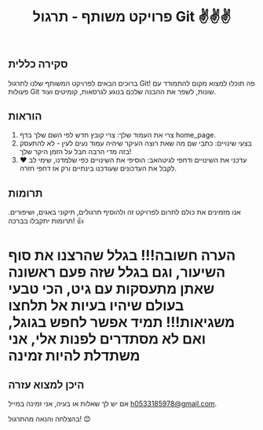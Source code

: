 <body>
  <header>
    <h1>פרויקט משותף - תרגול Git ✌️✌️✌️</h1>
  </header>
  <main>
    <div class="instructions">
      <h2>סקירה כללית</h2>
      <p>ברוכים הבאים לפרויקט המשותף שלנו לתרגול Git! פה תוכלו למצוא מקום להתמודד עם פעולות Git שונות, לשפר את ההבנה שלכם בנוגע לגרסאות, קומיטים ועוד.</p>
    </div>
    <div class="instructions">
      <h2>הוראות</h2>
      <ol>
        <li>צרי את העמוד שלך: צרי קובץ חדש לפי השם שלך בדף home_page.</li>
        <li>בצעי שינויים: כתבי שם מה שאת רוצה העיקר שיהיה עמוד נעים לעין - לא להתעסק בזה מדי הרבה חבל על הזמן היקר שלך!</li>
        <li>עדכני את השינויים ודחפי לגיטהאב: הוסיפי את השינויים כפי שלמדנו, שימי לב ❤️ לקבל את העדכונים שעודכנו בינתיים ורק אז דחפי חזרה.</li>
      </ol>
    </div>
    <div class="instructions">
      <h2>תרומות</h2>
      <p>אנו מזמינים את כולם לתרום לפרויקט זה ולהוסיף תרגולים, תיקוני באגים, ושיפורים. תרומות יתקבלו בברכה! 👍</p>
    </div>
    <div class="instructions">
      <h1 >הערה חשובה!!! בגלל שהרצנו את סוף השיעור, וגם בגלל שזה פעם ראשונה שאתן מתעסקות עם גיט, הכי טבעי בעולם שיהיו בעיות אל תלחצו משגיאות!!! תמיד אפשר לחפש בגוגל, ואם לא מסתדרים לפנות אלי, אני משתדלת להיות זמינה</h1>
      <h2>היכן למצוא עזרה</h2>
      <p>אם יש לך שאלות או בעיה, אני זמינה במייל <a href="mailto:h0533185978@gmail.com">h0533185978@gmail.com</a>.</p>
    </div>
    <p>בהצלחה והנאה מהתרגול! 😊</p>
  </main>

